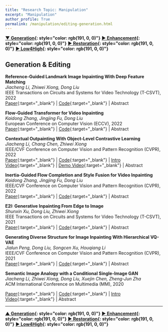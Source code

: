 ```yaml
---
title: "Research Topic: Manipulation"
excerpt: "Manipulation"
author_profile: True
permalink: /manipulation/editing-generation.html
---
```


__[▼ Generation](/manipulation/editing-generation){: style="color: rgb(191, 0, 0)"}__
__[▶ Enhancement](/manipulation/hdr-enhancement){: style="color: rgb(191, 0, 0)"}__ 
__[▶ Restoration](/manipulation/restoration){: style="color: rgb(191, 0, 0)"}__ 
__[▶ Low4High](/manipulation/low-for-high){: style="color: rgb(191, 0, 0)"}__


## Generation & Editing


**Reference-Guided Landmark Image Inpainting With Deep Feature Matching** <br>
*Jiacheng Li, Zhiwei Xiong, Dong Liu* <br>
<span><pub>IEEE Transactions on Circuits and Systems for Video Technology (T-CSVT), 2022</pub></span> <br>
[Paper](https://ieeexplore.ieee.org/abstract/document/9840396){:target="_blank"} |
[Code](https://ddlee-cn.github.io/files/refmatch.zip){:target="_blank"} |
<a onclick='expandABS("li22csvt")'> Abstract </a>
<div style="display: none;" class=abs id="li22csvt"><br>
Despite impressive progress made by recent image inpainting methods, they often fail to predict the original content when the corrupted region contains unique structures, especially for landmark images. Applying similar images as a reference is helpful but introduces a style gap of textures, resulting in color misalignment. To this end, we propose a style-robust approach for reference-guided landmark image inpainting, taking advantage of both the representation power of learned deep features and the structural prior from the reference image. By matching deep features, our approach builds style-robust nearest-neighbor mapping vector fields between the corrupted and reference images, in which the loss of information due to corruption leads to mismatched mapping vectors. To correct these mismatched mapping vectors based on the relationship between the uncorrupted and corrupted regions, we introduce mutual nearest neighbors as reliable anchors and interpolate around these anchors progressively. Finally, based on the corrected mapping vector fields, we propose a two-step warping strategy to complete the corrupted image, utilizing the reference image as a structural “blueprint”, avoiding the style misalignment problem. Extensive experiments show that our approach effectively and robustly assists image inpainting methods in restoring unique structures in the corrupted image.

</div>




**Flow-Guided Transformer for Video Inpainting** <br>
*Kaidong Zhang, Jingjing Fu, Dong Liu* <br>
<span><pub>European Conference on Computer Vision (ECCV), 2022</pub></span> <br>
[Paper](https://link.springer.com/chapter/10.1007/978-3-031-19797-0_5){:target="_blank"} |
[Code](https://github.com/hitachinsk/FGT){:target="_blank"} |
<a onclick='expandABS("zhang22eccv")'> Abstract </a>
<div style="display: none;" class=abs id="zhang22eccv"><br>
We propose a flow-guided transformer, which innovatively leverage the motion discrepancy exposed by optical flows to instruct the attention retrieval in transformer for high fidelity video inpainting. More specially, we design a novel flow completion network to complete the corrupted flows by exploiting the relevant flow features in a local temporal window. With the completed flows, we propagate the content across video frames, and adopt the flow-guided transformer to synthesize the rest corrupted regions. We decouple transformers along temporal and spatial dimension, so that we can easily integrate the locally relevant completed flows to instruct spatial attention only. Furthermore, we design a flow-reweight module to precisely control the impact of completed flows on each spatial transformer. For the sake of efficiency, we introduce window partition strategy to both spatial and temporal transformers. Especially in spatial transformer, we design a dual perspective spatial MHSA, which integrates the global tokens to the window-based attention. Extensive experiments demonstrate the effectiveness of the proposed method qualitatively and quantitatively. Codes are available at https://github.com/hitachinsk/FGT.

</div>


**Contextual Outpainting With Object-Level Contrastive Learning** <br>
*Jiacheng Li, Chang Chen, Zhiwei Xiong* <br>
<span><pub>IEEE/CVF Conference on Computer Vision and Pattern Recognition (CVPR), 2022</pub></span> <br>
[Paper](https://openaccess.thecvf.com/content/CVPR2022/html/Li_Contextual_Outpainting_With_Object-Level_Contrastive_Learning_CVPR_2022_paper.html){:target="_blank"} |
[Code](https://mailustceducn-my.sharepoint.com/:f:/g/personal/jclee_mail_ustc_edu_cn/Elzm9EwS83JDiBuaxJOiBvIB0VuHprzuHABp6rctX37kSg?e=ottSJn){:target="_blank"} |
[Intro Video](https://youtu.be/63pItMx5UDE){:target="_blank"} |
[Demo Video](https://youtu.be/gHYbPuoEEXU){:target="_blank"} |
<a onclick='expandABS("li22cvpr")'> Abstract </a>
<div style="display: none;" class=abs id="li22cvpr"><br>
We study the problem of contextual outpainting, which aims to hallucinate the missing background contents based on the remaining foreground contents. Existing image outpainting methods focus on completing object shapes or extending existing scenery textures, neglecting the semantically meaningful relationship between the missing and remaining contents. To explore the semantic cues provided by the remaining foreground contents, we propose a novel ConTextual Outpainting GAN (CTO-GAN), leveraging the semantic layout as a bridge to synthesize coherent and diverse background contents. To model the contextual correlation between foreground and background contents, we incorporate an object-level contrastive loss to regularize the learning of cross-modal representations of foreground contents and the corresponding background semantic layout, facilitating accurate semantic reasoning. Furthermore, we improve the realism of the generated background contents via detecting generated context in adversarial training. Extensive experiments demonstrate that the proposed method achieves superior performance compared with existing solutions on the challenging COCO-stuff dataset.
</div>


**Inertia-Guided Flow Completion and Style Fusion for Video Inpainting** <br>
*Kaidong Zhang, Jingjing Fu, Dong Liu* <br>
<span><pub>IEEE/CVF Conference on Computer Vision and Pattern Recognition (CVPR), 2022</pub></span> <br>
[Paper](https://openaccess.thecvf.com/content/CVPR2022/html/Zhang_Inertia-Guided_Flow_Completion_and_Style_Fusion_for_Video_Inpainting_CVPR_2022_paper.html){:target="_blank"} |
[Code](https://github.com/hitachinsk/ISVI){:target="_blank"} |
<a onclick='expandABS("zhang22cvpr")'> Abstract </a>
<div style="display: none;" class=abs id="zhang22cvpr"><br>
Physical objects have inertia, which resists changes in the velocity and motion direction. Inspired by this, we introduce inertia prior that optical flow, which reflects object motion in a local temporal window, keeps unchanged in the adjacent preceding or subsequent frame. We propose a flow completion network to align and aggregate flow features from the consecutive flow sequences based on the inertia prior. The corrupted flows are completed under the supervision of customized losses on reconstruction, flow smoothness, and consistent ternary census transform. The completed flows with high fidelity give rise to significant improvement on the video inpainting quality. Nevertheless, the existing flow-guided cross-frame warping methods fail to consider the lightening and sharpness variation across video frames, which leads to spatial incoherence after warping from other frames. To alleviate such problem, we propose the Adaptive Style Fusion Network (ASFN), which utilizes the style information extracted from the valid regions to guide the gradient refinement in the warped regions. Moreover, we design a data simulation pipeline to reduce the training difficulty of ASFN. Extensive experiments show the superiority of our method against the state-of-the-art methods quantitatively and qualitatively. The project page is at https://github.com/hitachinsk/ISVI.
</div>


**E2I: Generative Inpainting From Edge to Image** <br>
*Shunxin Xu, Dong Liu, Zhiwei Xiong* <br>
<span><pub>IEEE Transactions on Circuits and Systems for Video Technology (T-CSVT), 2021</pub></span> <br>
[Paper](https://ieeexplore.ieee.org/abstract/document/9113276){:target="_blank"} |
[Code](https://github.com/powder21/E2I-inpainting){:target="_blank"} |
<a onclick='expandABS("xu21")'> Abstract </a>
<div style="display: none;" class=abs id="xu21"><br>
Deep learning-based methods especially using convolutional neural network (CNN) and generative adversarial network (GAN) have achieved certain success for the task of image inpainting. The previous methods usually try to generate the content in the missing areas from scratch. However, these methods have difficulty in producing salient image structures that appear natural and consistent with the neighborhood, especially when the missing area is large. In this paper, we address the challenge by introducing edges into the convolutional GAN-based inpainting. We split the inpainting task into two steps: first edge generation, then edge-based image generation. We adopt CNN to accomplish the two steps and use GAN-based training, thus our method is named E2I: generative inpainting from edge to image. Specifically, we adopt a deep network-based edge detector to achieve an edgeness map of an incomplete image, then we fill-in the missing areas in the edgeness map, and finally generate the missing pixels with the assistance of the complete edgeness map. We verify the proposed method on three challenging image datasets: Places2, ImageNet, and CelebA. We also compare our method with the state-of-the-arts on the Places2 test set. Our experimental results demonstrate the superior performance of our method in producing more plausible inpainting results.

 </div>




**Generating Diverse Structure for Image Inpainting With Hierarchical VQ-VAE** <br>
*Jialun Peng, Dong Liu, Songcen Xu, Houqiang Li* <br>
<span><pub>IEEE/CVF Conference on Computer Vision and Pattern Recognition (CVPR), 2021</pub></span> <br>
[Paper](https://openaccess.thecvf.com/content/CVPR2021/html/Peng_Generating_Diverse_Structure_for_Image_Inpainting_With_Hierarchical_VQ-VAE_CVPR_2021_paper.html){:target="_blank"} |
[Code](https://github.com/USTC-JialunPeng/Diverse-Structure-Inpainting){:target="_blank"} |
<a onclick='expandABS("peng21")'> Abstract </a>
<div style="display: none;" class=abs id="peng21"><br>
Given an incomplete image without additional constraint, image inpainting natively allows for multiple solutions as long as they appear plausible. Recently, multiple-solution inpainting methods have been proposed and shown the potential of generating diverse results. However, these methods have difficulty in ensuring the quality of each solution, e.g. they produce distorted structure and/or blurry texture. We propose a two-stage model for diverse inpainting, where the first stage generates multiple coarse results each of which has a different structure, and the second stage refines each coarse result separately by augmenting texture. The proposed model is inspired by the hierarchical vector quantized variational auto-encoder (VQ-VAE), whose hierarchical architecture disentangles structural and textural information. In addition, the vector quantization in VQ-VAE enables autoregressive modeling of the discrete distribution over the structural information. Sampling from the distribution can easily generate diverse and high-quality structures, making up the first stage of our model. In the second stage, we propose a structural attention module inside the texture generation network, where the module utilizes the structural information to capture distant correlations. We further reuse the VQ-VAE to calculate two feature losses, which help improve structure coherence and texture realism, respectively. Experimental results on CelebA-HQ, Places2, and ImageNet datasets show that our method not only enhances the diversity of the inpainting solutions but also improves the visual quality of the generated multiple images. Code and models are available at: https://github.com/USTC-JialunPeng/Diverse-Structure-Inpainting.

</div>


**Semantic Image Analogy with a Conditional Single-Image GAN** <br>
*Jiacheng Li, Zhiwei Xiong, Dong Liu, Xuejin Chen, Zheng-Jun Zha* <br>
<span><pub>ACM International Conference on Multimedia (MM), 2020</pub></span> <br> 
<!-- <span><highlighted>Oral</highlighted><span> | -->
<!-- [Project](https://ddlee-cn.github.io/publication/2020-07-26-MM2020-SemIA.html){:target="_blank"} | -->
[Paper](https://dl.acm.org/doi/abs/10.1145/3394171.3413601){:target="_blank"} |
[Code](https://github.com/ddlee-cn/SemIA){:target="_blank"} |
[Intro Video](https://www.youtube.com/watch?v=3KsBr5oCJ0E){:target="_blank"} |
<a onclick='expandABS("li20")'> Abstract </a>
<div style="display: none;" class=abs id="li20"><br>
Recent image-specific Generative Adversarial Networks (GANs) provide a way to learn generative models from a single image instead of a large dataset. However, the semantic meaning of patches inside a single image is less explored. In this work, we first define the task of Semantic Image Analogy: given a source image and its segmentation map, along with another target segmentation map, synthesizing a new image that matches the appearance of the source image as well as the semantic layout of the target segmentation. To accomplish this task, we propose a novel method to model the patch-level correspondence between semantic layout and appearance of a single image by training a single-image GAN that takes semantic labels as conditional input. Once trained, a controllable redistribution of patches from the training image can be obtained by providing the expected semantic layout as spatial guidance. The proposed method contains three essential parts: 1) a self-supervised training framework, with a progressive data augmentation strategy and an alternating optimization procedure; 2) a semantic feature translation module that predicts transformation parameters in the image domain from the segmentation domain; and 3) a semantics-aware patch-wise loss that explicitly measures the similarity of two images in terms of patch distribution. Compared with existing solutions, our method generates much more realistic results given arbitrary semantic labels as conditional input.

</div>

 ---

 
__[▲ Generation](/manipulation/editing-generation){: style="color: rgb(191, 0, 0)"}__
__[▶ Enhancement](/manipulation/hdr-enhancement){: style="color: rgb(191, 0, 0)"}__ 
__[▶ Restoration](/manipulation/restoration){: style="color: rgb(191, 0, 0)"}__ 
__[▶ Low4High](/manipulation/low-for-high){: style="color: rgb(191, 0, 0)"}__

